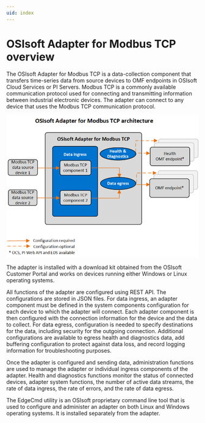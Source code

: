 ```yaml
---
uid: index
---
```


# OSIsoft Adapter for Modbus TCP overview

The OSIsoft Adapter for Modbus TCP is a data-collection component that transfers time-series data from source devices to OMF endpoints in OSIsoft Cloud Services or PI Servers. Modbus TCP is a commonly available communication protocol used for connecting and transmitting information between industrial electronic devices. The adapter can connect to any device that uses the Modbus TCP communication protocol.

![OSIsoft Adapter for Modbus TCP architecture](images/OSIsoft_Adapter_for_Modbus_TCP_architecture_diagram.png)

The adapter is installed with a download kit obtained from the OSIsoft Customer Portal and works on devices running either Windows or Linux operating systems.

All functions of the adapter are configured using REST API. The configurations are stored in JSON files. For data ingress, an adapter component must be defined in the system components configuration for each device to which the adapter will connect. Each adapter component is then configured with the connection information for the device and the data to collect. For data egress, configuration is needed to specify destinations for the data, including security for the outgoing connection. Additional configurations are available to egress health and diagnostics data, add buffering configuration to protect against data loss, and record logging information for troubleshooting purposes.

Once the adapter is configured and sending data, administration functions are used to manage the adapter or individual ingress components of the adapter. Health and diagnostics functions monitor the status of connected devices, adapter system functions, the number of active data streams, the rate of data ingress, the rate of errors, and the rate of data egress.

The EdgeCmd utility is an OSIsoft proprietary command line tool that is used to configure and administer an adapter on both Linux and Windows operating systems. It is installed separately from the adapter.

<!--
# OSIsoft Adapter for Modbus TCP

=======

- [OSIsoft Adapter for Modbus TCP overview](xref:OSIsoftAdapterForModbusTCPOverview)
  - [OSIsoft Adapter for Modbus TCP principles of operation](xref:OSIsoftAdapterForModbusTCPPrinciplesOfOperation)
  - [OSIsoft Adapter for Modbus TCP supported features](xref:OSIsoftAdapterForModbusTCPSupportedFeatures)
- [Installation](xref:Installation)
  - [Install the adapter](xref:InstallTheAdapter)
  - [Install OSIsoft Adapter for Modbus TCP using Docker](xref:InstallOSIsoftAdapterForModbusTCPUsingDocker)
  - [Uninstall the adapter](xref:UninstallTheAdapter)
- [Configuration](xref:ModbusConfiguration)
  - [Configuration tools](xref:ConfigurationTools)
  - [System components configuration](xref:SystemComponentsConfiguration)
  - [OSIsoft Adapter for Modbus TCP data source configuration](xref:OSIsoftAdapterForModbusTCPDataSourceConfiguration)
  - [OSIsoft Adapter for Modbus TCP data selection configuration](xref:OSIsoftAdapterForModbusTCPDataSelectionConfiguration)
  - [Egress endpoints configuration](xref:EgressEndpointsConfiguration)
  - [Health endpoint configuration](xref:HealthEndpointConfiguration)
  - [Diagnostics configuration](xref:DiagnosticsConfiguration)
  - [Buffering configuration](xref:BufferingConfiguration)
  - [Logging configuration](xref:LoggingConfiguration)
  - [System and adapter configuration](xref:SystemAndAdapterConfiguration)
- [Administration](xref:Administration)
  - [Start and stop an adapter](xref:StartAndStopAnAdapter)
  - [Start and stop ingress component](xref:StartAndStopIngressComponent)
  - [Retrieve product version information](xref:RetrieveProductVersionInformation)
  - [Delete an adapter component](xref:DeleteAnAdapterComponent)
- [Health and diagnostics](xref:HealthAndDiagnostics)
  - [Adapter health](xref:AdapterHealth)
    - [Device status](xref:DeviceStatus)
    - [Next health message expected](xref:NextHealthMessageExpected)
  - [Adapter diagnostics](xref:AdapterDiagnostics)
    - [System](xref:System)
    - [Stream count](xref:StreamCount)
    - [IO rate](xref:IORate)
    - [Error rate](xref:ErrorRate)
  - [Egress diagnostics](xref:EgressDiagnostics)
-->
